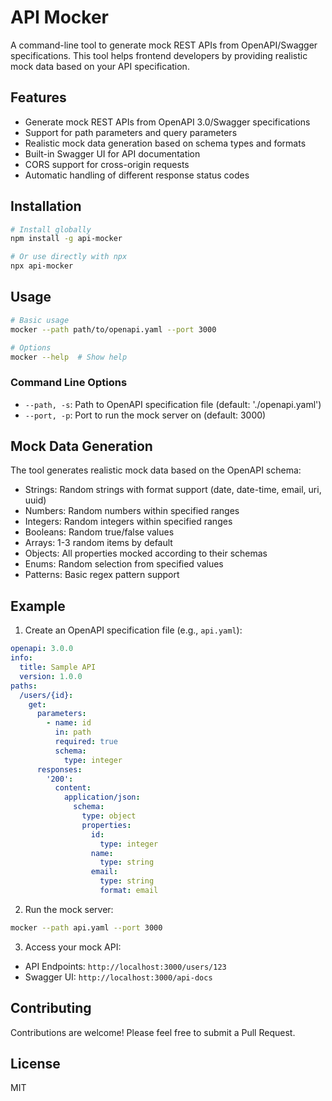 # API Mocker

A command-line tool to generate mock REST APIs from OpenAPI/Swagger specifications. This tool helps frontend developers by providing realistic mock data based on your API specification.

## Features

- Generate mock REST APIs from OpenAPI 3.0/Swagger specifications
- Support for path parameters and query parameters
- Realistic mock data generation based on schema types and formats
- Built-in Swagger UI for API documentation
- CORS support for cross-origin requests
- Automatic handling of different response status codes

## Installation

```bash
# Install globally
npm install -g api-mocker

# Or use directly with npx
npx api-mocker
```

## Usage

```bash
# Basic usage
mocker --path path/to/openapi.yaml --port 3000

# Options
mocker --help  # Show help
```

### Command Line Options

- `--path, -s`: Path to OpenAPI specification file (default: './openapi.yaml')
- `--port, -p`: Port to run the mock server on (default: 3000)

## Mock Data Generation

The tool generates realistic mock data based on the OpenAPI schema:

- Strings: Random strings with format support (date, date-time, email, uri, uuid)
- Numbers: Random numbers within specified ranges
- Integers: Random integers within specified ranges
- Booleans: Random true/false values
- Arrays: 1-3 random items by default
- Objects: All properties mocked according to their schemas
- Enums: Random selection from specified values
- Patterns: Basic regex pattern support

## Example

1. Create an OpenAPI specification file (e.g., `api.yaml`):

```yaml
openapi: 3.0.0
info:
  title: Sample API
  version: 1.0.0
paths:
  /users/{id}:
    get:
      parameters:
        - name: id
          in: path
          required: true
          schema:
            type: integer
      responses:
        '200':
          content:
            application/json:
              schema:
                type: object
                properties:
                  id:
                    type: integer
                  name:
                    type: string
                  email:
                    type: string
                    format: email
```

2. Run the mock server:

```bash
mocker --path api.yaml --port 3000
```

3. Access your mock API:
- API Endpoints: `http://localhost:3000/users/123`
- Swagger UI: `http://localhost:3000/api-docs`

## Contributing

Contributions are welcome! Please feel free to submit a Pull Request.

## License

MIT 